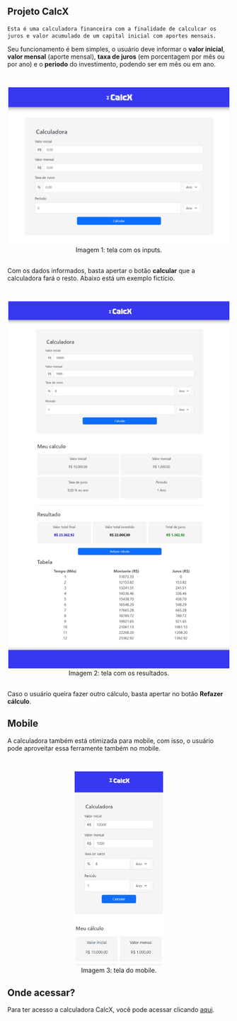 ## Projeto CalcX

    Esta é uma calculadora financeira com a finalidade de calculcar os juros e valor acumulado de um capital inicial com aportes mensais.

Seu funcionamento é bem simples, o usuário deve informar o **valor inicial**, **valor mensal** (aporte mensal), **taxa de juros** (em porcentagem por mês ou por ano) e o **periodo** do investimento, podendo ser em mês ou em ano.

<img src="./img/image-1.png" width="500" style="display: block; margin: auto; padding: 30px 0 2px 0;">
<figcaption style="text-align: center; margin: 0 0 30px 0">Imagem 1: tela com os inputs.</figcaption>

Com os dados informados, basta apertar o botão **calcular** que a calculadora fará o resto. Abaixo está um exemplo fictício.

<img src="./img/image-2.png" width="500" style="display: block; margin: auto; padding: 30px 0 2px 0;">
<figcaption style="text-align: center; margin: 0 0 30px 0">Imagem 2: tela com os resultados.</figcaption>

Caso o usuário queira fazer outro cálculo, basta apertar no botão **Refazer cálculo**.

## Mobile

A calculadora também está otimizada para mobile, com isso, o usuário pode aproveitar essa ferramente também no mobile.

<img src="./img/image-3.png" width="200" style="display: block; margin: auto; padding: 30px 0 2px 0;">
<figcaption style="text-align: center; margin: 0 0 30px 0">Imagem 3: tela do mobile.</figcaption>

## Onde acessar?
Para ter acesso a calculadora CalcX, você pode acessar clicando 
[aqui](https://regal-starship-15fc72.netlify.app/).